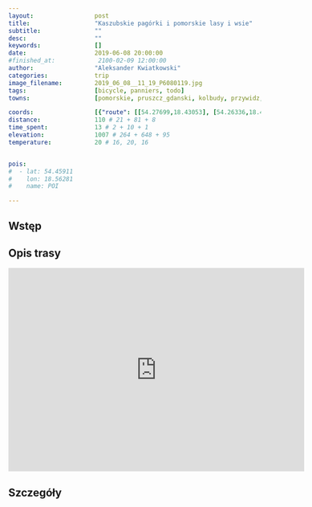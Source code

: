 ```yaml
---
layout:                 post
title:                  "Kaszubskie pagórki i pomorskie lasy i wsie"
subtitle:               ""
desc:                   ""
keywords:               []
date:                   2019-06-08 20:00:00
#finished_at:            2100-02-09 12:00:00
author:                 "Aleksander Kwiatkowski"
categories:             trip
image_filename:         2019_06_08__11_19_P6080119.jpg
tags:                   [bicycle, panniers, todo]
towns:                  [pomorskie, pruszcz_gdanski, kolbudy, przywidz, somonino, kartuzy, chmielno, stezyca, suleczyno, parchowo, studzienice, bytow]

coords:                 [{"route": [[54.27699,18.43053], [54.26336,18.41096], [54.24651,18.35723], [54.23207,18.26608], [54.22043,18.25647], [54.24656,18.17621], [54.25549,18.17192], [54.24757,18.11819], [54.27424,18.09382], [54.25669,18.01914], [54.20642,17.95529], [54.21144,17.90499], [54.20251,17.90087], [54.20592,17.84937], [54.19528,17.77727], [54.16644,17.76869], [54.14895,17.68732], [54.14011,17.67290], [54.16815,17.49386]], "type": "bicycle"}]
distance:               110 # 21 + 81 + 8
time_spent:             13 # 2 + 10 + 1
elevation:              1007 # 264 + 648 + 95
temperature:            20 # 16, 20, 16


pois:
#  - lat: 54.45911
#    lon: 18.56281
#    name: POI

---
```



## Wstęp

## Opis trasy

<iframe height='405' width='590' frameborder='0' allowtransparency='true' scrolling='no' src='https://www.strava.com/activities/2438214494/embed/db12bf3581fe87e3e6ac62b119fa2c41396477df'></iframe>

## Szczegóły

